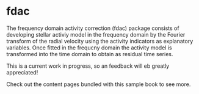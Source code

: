 # fdac

The frequency domain activity correction (fdac) package consists of developing stellar activiy model in the frequency domain by the Fourier transform of the radial velocity using the activity indicators as explanatory variables. Once fitted in the frequcny domain the activity model is transformed into the time domain to obtain as residual time series.

This is a current work in progress, so an feedback will eb greatly appreciated!

Check out the content pages bundled with this sample book to see more.

```{tableofcontents}
```
